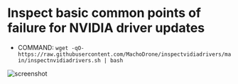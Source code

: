 # Inspect basic common points of failure for NVIDIA driver updates
 - COMMAND:
 ```wget -qO- https://raw.githubusercontent.com/MachoDrone/inspectvidiadrivers/main/inspectnvidiadrivers.sh | bash```

![screenshot](ss-inspect.png)

